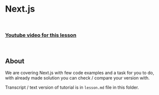 
# Next.js

<br/>

### [Youtube video for this lesson](https://youtu.be/xNZcgaK44a8)

<br/>

## About

We are covering Next.js with few code examples and a task for you to do, with already made solution you can check / compare your version with.

Transcript / text version of tutorial is in `lesson.md` file in this folder.
